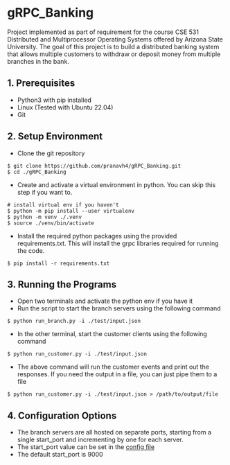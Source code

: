 # gRPC_Banking
Project implemented as part of requirement for the course CSE 531 Distributed and Multiprocessor Operating Systems offered by Arizona State University. The goal of this project is to build a distributed banking system that allows multiple customers to withdraw or deposit
money from multiple branches in the bank.
## 1. Prerequisites
- Python3 with pip installed
- Linux (Tested with Ubuntu 22.04)
- Git

## 2. Setup Environment
- Clone the git repository
```shell
$ git clone https://github.com/pranavh4/gRPC_Banking.git
$ cd ./gRPC_Banking
```
- Create and activate a virtual environment in python. You can skip this step if you want to.
```shell
# install virtual env if you haven't
$ python -m pip install --user virtualenv
$ python -m venv ./.venv
$ source ./venv/bin/activate
```
- Install the required python packages using the provided requirements.txt. This will install the grpc libraries required for running the code.
```shell
$ pip install -r requirements.txt
```
## 3. Running the Programs
- Open two terminals and activate the python env if you have it
- Run the script to start the branch servers using the following command
```shell
$ python run_branch.py -i ./test/input.json
```
- In the other terminal, start the customer clients using the following command
```shell
$ python run_customer.py -i ./test/input.json
```
- The above command will run the customer events and print out the responses. If you need the output in a file, you can just pipe them to a file
```shell
$ python run_customer.py -i ./test/input.json > /path/to/output/file
```
## 4. Configuration Options
- The branch servers are all hosted on separate ports, starting from a single start_port and incrementing by one for each server. 
- The start_port value can be set in the [config file](resources/config.json)
- The default start_port is 9000
